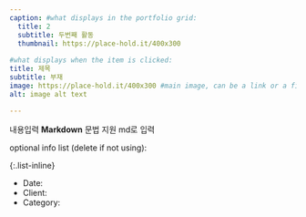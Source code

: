 ```yaml
---
caption: #what displays in the portfolio grid:
  title: 2
  subtitle: 두번째 활동
  thumbnail: https://place-hold.it/400x300
  
#what displays when the item is clicked:
title: 제목
subtitle: 부재
image: https://place-hold.it/400x300 #main image, can be a link or a file in assets/img/portfolio
alt: image alt text

---
```

내용입력 **Markdown** 문법 지원 md로 입력

optional info list (delete if not using):

{:.list-inline} 
- Date: 
- Client: 
- Category: 